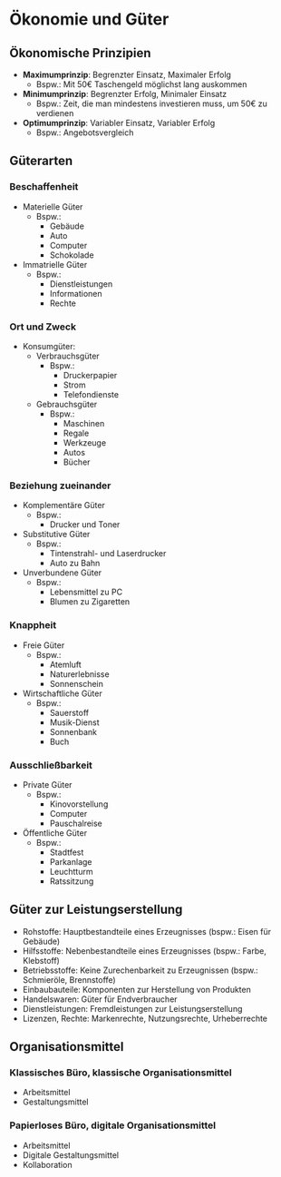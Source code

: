 # Ökonomie und Güter

## Ökonomische Prinzipien
- **Maximumprinzip**: Begrenzter Einsatz, Maximaler Erfolg
  - Bspw.: Mit 50€ Taschengeld möglichst lang auskommen
- **Minimumprinzip**: Begrenzter Erfolg, Minimaler Einsatz
  - Bspw.: Zeit, die man mindestens investieren muss, um 50€ zu verdienen
- **Optimumprinzip**: Variabler Einsatz, Variabler Erfolg
  - Bspw.: Angebotsvergleich
 
## Güterarten

### Beschaffenheit
- Materielle Güter
  - Bspw.:
    - Gebäude
    - Auto
    - Computer
    - Schokolade
- Immatrielle Güter
  - Bspw.:
    - Dienstleistungen
    - Informationen
    - Rechte
   
### Ort und Zweck
- Konsumgüter:
  - Verbrauchsgüter
    - Bspw.:
      - Druckerpapier
      - Strom
      - Telefondienste
  - Gebrauchsgüter
    - Bspw.:
      - Maschinen
      - Regale
      - Werkzeuge
      - Autos
      - Bücher
     
### Beziehung zueinander
- Komplementäre Güter
  - Bspw.:
    - Drucker und Toner
- Substitutive Güter
  - Bspw.:
    - Tintenstrahl- und Laserdrucker
    - Auto zu Bahn
- Unverbundene Güter
  - Bspw.:
    - Lebensmittel zu PC
    - Blumen zu Zigaretten

### Knappheit
- Freie Güter
  - Bspw.:
    - Atemluft
    - Naturerlebnisse
    - Sonnenschein
- Wirtschaftliche Güter
  - Bspw.:
    - Sauerstoff
    - Musik-Dienst
    - Sonnenbank
    - Buch
    
### Ausschließbarkeit
- Private Güter
  - Bspw.:
    - Kinovorstellung
    - Computer
    - Pauschalreise
- Öffentliche Güter
  - Bspw.:
    - Stadtfest
    - Parkanlage
    - Leuchtturm
    - Ratssitzung

## Güter zur Leistungserstellung
- Rohstoffe: Hauptbestandteile eines Erzeugnisses (bspw.: Eisen für Gebäude)
- Hilfsstoffe: Nebenbestandteile eines Erzeugnisses (bspw.: Farbe, Klebstoff)
- Betriebsstoffe: Keine Zurechenbarkeit zu Erzeugnissen (bspw.: Schmieröle, Brennstoffe)
- Einbaubauteile: Komponenten zur Herstellung von Produkten
- Handelswaren: Güter für Endverbraucher
- Dienstleistungen: Fremdleistungen zur Leistungserstellung
- Lizenzen, Rechte: Markenrechte, Nutzungsrechte, Urheberrechte

## Organisationsmittel

### Klassisches Büro, klassische Organisationsmittel
- Arbeitsmittel
- Gestaltungsmittel

### Papierloses Büro, digitale Organisationsmittel
- Arbeitsmittel
- Digitale Gestaltungsmittel
- Kollaboration
